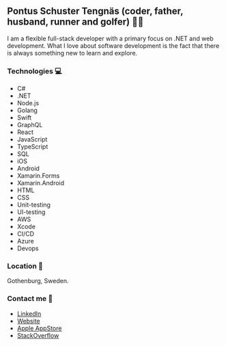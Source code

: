 ## Pontus Schuster Tengnäs (coder, father, husband, runner and golfer) 👨‍💻

I am a flexible full-stack developer with a primary focus on .NET and web development. 
What I love about software development is the fact that there is always something new to learn and explore.

### Technologies 💻
* C#
* .NET
* Node.js
* Golang
* Swift
* GraphQL
* React
* JavaScript
* TypeScript
* SQL
* iOS
* Android
* Xamarin.Forms
* Xamarin.Android
* HTML
* CSS
* Unit-testing
* UI-testing
* AWS
* Xcode
* CI/CD
* Azure
* Devops

### Location 📍
Gothenburg, Sweden.

### Contact me 💬
* [LinkedIn](https://www.linkedin.com/in/pontus-nilsson-tengn%C3%A4s/)
* [Website](https://pontusntengnas.github.io/)
* [Apple AppStore](https://itunes.apple.com/se/developer/pontus-nilsson-tengnas/id1356267707)
* [StackOverflow](https://stackoverflow.com/users/8639272/pontusnt)
